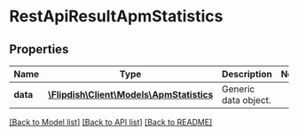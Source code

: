 # RestApiResultApmStatistics

## Properties
Name | Type | Description | Notes
------------ | ------------- | ------------- | -------------
**data** | [**\Flipdish\\Client\Models\ApmStatistics**](ApmStatistics.md) | Generic data object. | 

[[Back to Model list]](../README.md#documentation-for-models) [[Back to API list]](../README.md#documentation-for-api-endpoints) [[Back to README]](../README.md)


